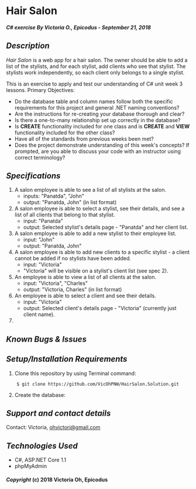 # Hair Salon

##### C# exercise By Victoria O., Epicodus - September 21, 2018

## *Description*
_Hair Salon_ is a web app for a hair salon. The owner should be able to add a list of the stylists, and for each stylist, add clients who see that stylist. The stylists work independently, so each client only belongs to a single stylist.


This is an exercise to apply and test our understanding of C# unit week 3 lessons. Primary Objectives:
* Do the database table and column names follow both the specific requirements for this project and general .NET naming conventions?
* Are the instructions for re-creating your database thorough and clear?
* Is there a one-to-many relationship set up correctly in the database?
* Is **CREATE** functionality included for one class and is **CREATE** and **VIEW** functionality included for the other class?
* Have all of the standards from previous weeks been met?
* Does the project demonstrate understanding of this week's concepts? If prompted, are you able to discuss your code with an instructor using correct terminology?


## *Specifications*
1. A salon employee is able to see a list of all stylists at the salon.
    * inputs: "Panatda", "John"
    * output: "Panatda, John" (in list format)
2. A salon employee is able to select a stylist, see their details, and see a list of all clients that belong to that stylist.
    * input: "Panatda"
    * output: Selected stylist's details page - "Panatda" and her client list.
3. A salon employee is able to add a new stylist to their employee list.
    * input: "John"
    * output: "Panatda, John"
4. A salon employee is able to add new clients to a specific stylist - a client cannot be added if no stylists have been added.
    * input: "Victoria"
    * "Victoria" will be visible on a stylist's client list (see spec 2).
5. An employee is able to view a list of all clients at the salon.
    * input: "Victoria", "Charles"
    * output: "Victoria, Charles" (in list format)
6. An employee is able to select a client and see their details.
    * input: "Victoria"
    * output: Selected client's details page - "Victoria" (currently just client name).
7. 



## *Known Bugs & Issues*



## *Setup/Installation Requirements*

1. Clone this repository by using Terminal command:
```
    $ git clone https://github.com/VicOhPNW/HairSalon.Solution.git
```
2. Create the database:

## *Support and contact details*
Contact: Victoria, ohvictori@gmail.com

## *Technologies Used*
* C#, ASP.NET Core 1.1
* phpMyAdmin

#### *Copyright* (c) 2018 Victoria Oh, Epicodus
